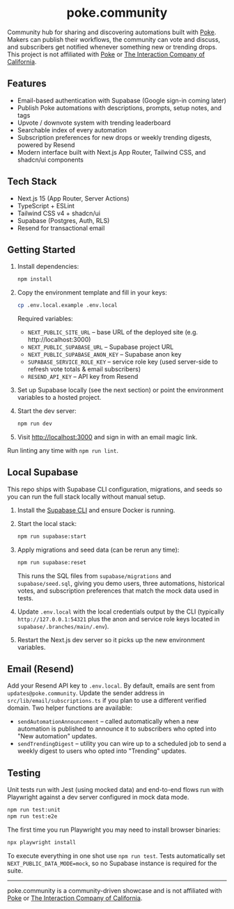 <h1 align="center">poke.community</h1>

Community hub for sharing and discovering automations built with [Poke](https://poke.com). Makers can publish their workflows, the community can vote and discuss, and subscribers get notified whenever something new or trending drops. This project is not affiliated with [Poke](https://poke.com) or [The Interaction Company of California](https://interaction.co/about).

## Features

- Email-based authentication with Supabase (Google sign-in coming later)
- Publish Poke automations with descriptions, prompts, setup notes, and tags
- Upvote / downvote system with trending leaderboard
- Searchable index of every automation
- Subscription preferences for new drops or weekly trending digests, powered by Resend
- Modern interface built with Next.js App Router, Tailwind CSS, and shadcn/ui components

## Tech Stack

- Next.js 15 (App Router, Server Actions)
- TypeScript + ESLint
- Tailwind CSS v4 + shadcn/ui
- Supabase (Postgres, Auth, RLS)
- Resend for transactional email

## Getting Started

1. Install dependencies:

   ```bash
   npm install
   ```

2. Copy the environment template and fill in your keys:

   ```bash
   cp .env.local.example .env.local
   ```

   Required variables:

   - `NEXT_PUBLIC_SITE_URL` – base URL of the deployed site (e.g. http://localhost:3000)
   - `NEXT_PUBLIC_SUPABASE_URL` – Supabase project URL
   - `NEXT_PUBLIC_SUPABASE_ANON_KEY` – Supabase anon key
   - `SUPABASE_SERVICE_ROLE_KEY` – service role key (used server-side to refresh vote totals & email subscribers)
   - `RESEND_API_KEY` – API key from Resend

3. Set up Supabase locally (see the next section) or point the environment variables to a hosted project.

4. Start the dev server:

   ```bash
   npm run dev
   ```

5. Visit [http://localhost:3000](http://localhost:3000) and sign in with an email magic link.

Run linting any time with `npm run lint`.

## Local Supabase

This repo ships with Supabase CLI configuration, migrations, and seeds so you can run the full stack locally without manual setup.

1. Install the [Supabase CLI](https://supabase.com/docs/guides/cli/getting-started) and ensure Docker is running.
2. Start the local stack:

   ```bash
   npm run supabase:start
   ```

3. Apply migrations and seed data (can be rerun any time):

   ```bash
   npm run supabase:reset
   ```

   This runs the SQL files from `supabase/migrations` and `supabase/seed.sql`, giving you demo users, three automations, historical votes, and subscription preferences that match the mock data used in tests.

4. Update `.env.local` with the local credentials output by the CLI (typically `http://127.0.0.1:54321` plus the anon and service role keys located in `supabase/.branches/main/.env`).

5. Restart the Next.js dev server so it picks up the new environment variables.

## Email (Resend)

Add your Resend API key to `.env.local`. By default, emails are sent from `updates@poke.community`. Update the sender address in `src/lib/email/subscriptions.ts` if you plan to use a different verified domain. Two helper functions are available:

- `sendAutomationAnnouncement` – called automatically when a new automation is published to announce it to subscribers who opted into "New automation" updates.
- `sendTrendingDigest` – utility you can wire up to a scheduled job to send a weekly digest to users who opted into "Trending" updates.

## Testing

Unit tests run with Jest (using mocked data) and end-to-end flows run with Playwright against a dev server configured in mock data mode.

```bash
npm run test:unit
npm run test:e2e
```

The first time you run Playwright you may need to install browser binaries:

```bash
npx playwright install
```

To execute everything in one shot use `npm run test`. Tests automatically set `NEXT_PUBLIC_DATA_MODE=mock`, so no Supabase instance is required for the suite.

---

poke.community is a community-driven showcase and is not affiliated with [Poke](https://poke.com) or [The Interaction Company of California](https://interaction.co/about).
